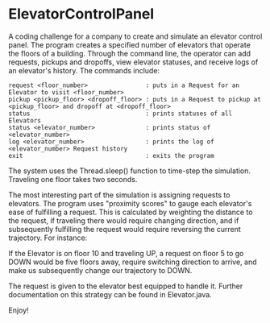 # ElevatorControlPanel
A coding challenge for a company to create and simulate an elevator control panel. The program creates a specified number
of elevators that operate the floors of a building. Through the command line, the operator can add requests, pickups and dropoffs, view elevator statuses, and receive logs of an elevator's history. The commands include:

    request <floor_number>                : puts in a Request for an Elevator to visit <floor_number>
    pickup <pickup_floor> <dropoff_floor> : puts in a Request to pickup at <pickup_floor> and dropoff at <dropoff_floor>
    status 				                  : prints statuses of all Elevators
    status <elevator_number>              : prints status of <elevator_number>
    log <elevator_number>                 : prints the log of <elevator_number> Request history
    exit 					              : exits the program

The system uses the Thread.sleep() function to time-step the simulation. Traveling one floor takes two seconds.

The most interesting part of the simulation is assigning requests to elevators. The program uses "proximity scores" to gauge each elevator's ease of fulfilling a request. This is calculated by weighting the distance to the request, if traveling there would require changing direction, and if subsequently fulfilling the request would require reversing the current trajectory. For instance:

  If the Elevator is on floor 10 and traveling UP, a request on floor 5 to go DOWN would be five floors away, require      switching direction to arrive, and make us subsequently change our trajectory to DOWN.

The request is given to the elevator best equipped to handle it. Further documentation on this strategy can be found in Elevator.java.

Enjoy!
